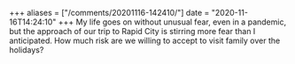 +++
aliases = ["/comments/20201116-142410/"]
date = "2020-11-16T14:24:10"
+++
My life goes on without unusual fear, even in a pandemic, but the approach of our trip to Rapid City is stirring more fear than I anticipated. How much risk are we willing to accept to visit family over the holidays?

